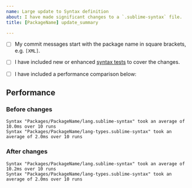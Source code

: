 ```yaml
---
name: Large update to Syntax definition
about: I have made significant changes to a `.sublime-syntax` file.
title: [PackageName] update_summary

---
```


- [ ] My commit messages start with the package name in square brackets, e.g. `[XML]`.
- [ ] I have included new or enhanced [syntax tests][] to cover the changes.
- [ ] I have included a performance comparison below:


## Performance
<!--
    Run "Tools > Build With... > Syntax Tests - Performance" and put the
    relevant output in the blocks below, both with and without your changes.
-->

### Before changes

```
Syntax "Packages/PackageName/lang.sublime-syntax" took an average of 10.0ms over 10 runs
Syntax "Packages/PackageName/lang-types.sublime-syntax" took an average of 2.0ms over 10 runs
```

### After changes

```
Syntax "Packages/PackageName/lang.sublime-syntax" took an average of 10.2ms over 10 runs
Syntax "Packages/PackageName/lang-types.sublime-syntax" took an average of 2.0ms over 10 runs
```

[syntax tests]: https://www.sublimetext.com/docs/3/syntax.html#testing
